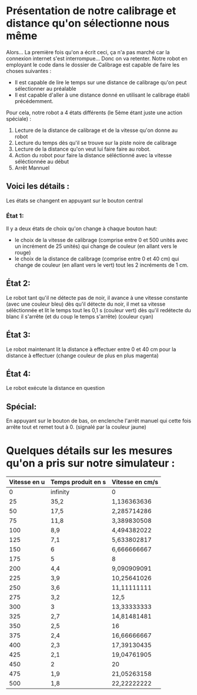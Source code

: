 # Présentation de notre calibrage et distance qu'on sélectionne nous même

Alors... La première fois qu'on a écrit ceci, ça n'a pas marché car la connexion internet s'est interrompue... Donc on va retenter.
Notre robot en employant le code dans le dossier de Calibrage est capable de faire les choses suivantes :

- Il est capable de lire le temps sur une distance de calibrage qu'on peut sélectionner au préalable
- Il est capable d'aller à une distance donné en utilisant le calibrage établi précédemment.

Pour cela, notre robot a 4 états différents (le 5ème étant juste une action spéciale) :
1. Lecture de la distance de calibrage et de la vitesse qu'on donne au robot
2. Lecture du temps dès qu'il se trouve sur la piste noire de calibrage
3. Lecture de la distance qu'on veut lui faire faire au robot.
4. Action du robot pour faire la distance séléctionné avec la vitesse séléctionnée au début
5. Arrêt Mannuel

## Voici les détails :
Les états se changent en appuyant sur le bouton central
### État 1: 

Il y a deux états de choix qu'on change à chaque bouton haut:
- le choix de la vitesse de calibrage (comprise entre 0 et 500 unités avec un incrément de 25 unités) qui change de couleur (en allant vers le rouge)
- le choix de la distance de calibrage (comprise entre 0 et 40 cm) qui change de couleur (en allant vers le vert) tout les 2 incréments de 1 cm.

## État 2:

Le robot tant qu'il ne détecte pas de noir, il avance à une vitesse constante (avec une couleur bleu)
dès qu'il détecte du noir, il met sa vitesse séléctionnée et lit le temps tout les 0,1 s (couleur vert)
dès qu'il redétecte du blanc il s'arrête (et du coup le temps s'arrête) (couleur cyan)

## État 3:

Le robot maintenant lit la distance à effectuer entre 0 et 40 cm pour la distance à effectuer (change couleur de plus en plus magenta)

## État 4:

Le robot exécute la distance en question

## Spécial:

En appuyant sur le bouton de bas, on enclenche l'arrêt manuel qui cette fois arrête tout et remet tout à 0. (signalé par la couleur jaune)



# Quelques détails sur les mesures qu'on a pris sur notre simulateur :
| Vitesse en u | Temps produit en s | Vitesse en cm/s |
| ------ | ------ | ----- |
|0	|infinity| 0
|25	|35,2|	1,136363636|
|50	|17,5|	2,285714286|
|75	|11,8|	3,389830508|
|100	|8,9|	4,494382022|
|125	|7,1|	5,633802817|
|150	|6|	6,666666667|
|175	|5|	8|
|200	|4,4|	9,090909091|
|225	|3,9|	10,25641026|
|250	|3,6|	11,11111111|
|275	|3,2|	12,5|
|300	|3|	13,33333333|
|325	|2,7|	14,81481481|
|350	|2,5|	16|
|375	|2,4|	16,66666667|
|400	|2,3|	17,39130435|
|425	|2,1|	19,04761905|
|450	|2|	20|
|475	|1,9|	21,05263158|
|500	|1,8|	22,22222222|

